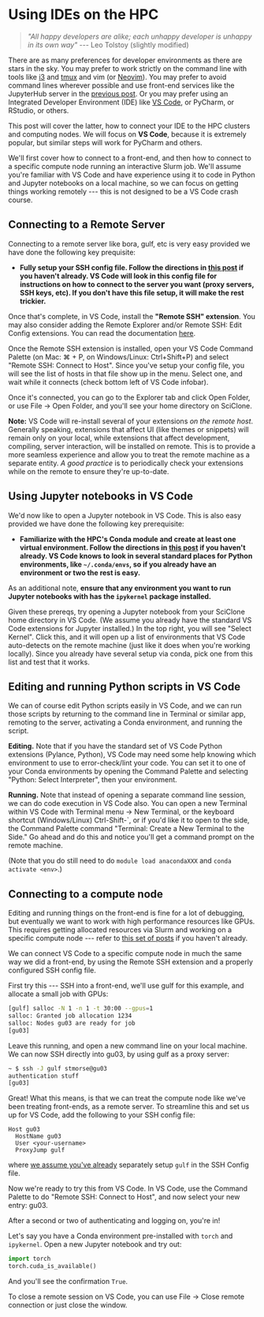 # Using IDEs on the HPC

> *"All happy developers are alike; each unhappy developer is unhappy in its own way"* --- Leo Tolstoy (slightly modified)

There are as many preferences for developer environments as there are stars in the sky.  You may prefer to work strictly on the command line with tools like [i3](https://i3wm.org/) and [tmux](https://www.redhat.com/sysadmin/introduction-tmux-linux) and vim (or [Neovim](https://neovim.io/)).  You may prefer to avoid command lines wherever possible and use front-end services like the JupyterHub server in the [previous post](https://d8a-science.github.io/hpc-gitbook/python-on-hpc/jupyter.html).  Or you may prefer using an Integrated Developer Environment (IDE) like [VS Code](https://code.visualstudio.com/), or PyCharm, or RStudio, or others.

This post will cover the latter, how to connect your IDE to the HPC clusters and computing nodes.  We will focus on **VS Code**, because it is extremely popular, but similar steps will work for PyCharm and others.

We'll first cover how to connect to a front-end, and then how to connect to a specific compute node running an interactive Slurm job.  We'll assume you're familiar with VS Code and have experience using it to code in Python and Jupyter notebooks on a local machine, so we can focus on getting things working remotely --- this is not designed to be a VS Code crash course.

## Connecting to a Remote Server

Connecting to a remote server like bora, gulf, etc is very easy provided we have done the following key prequisite:

- **Fully setup your SSH config file.  Follow the directions in [this post](https://d8a-science.github.io/hpc-gitbook/logging-in-and-setting-up-your-hpc-account/configuring-ssh.html) if you haven't already.  VS Code will look in this config file for instructions on how to connect to the server you want (proxy servers, SSH keys, etc).  If you don't have this file setup, it will make the rest trickier.**

Once that's complete, in VS Code, install the **"Remote SSH" extension**.  You may also consider adding the Remote Explorer and/or Remote SSH: Edit Config extensions.  You can read the documentation [here](https://code.visualstudio.com/docs/remote/ssh).

Once the Remote SSH extension is installed, open your VS Code Command Palette (on Mac: ⌘ + P, on Windows/Linux: Ctrl+Shift+P) and select "Remote SSH: Connect to Host".  Since you've setup your config file, you will see the list of hosts in that file show up in the menu.  Select one, and wait while it connects (check bottom left of VS Code infobar).

Once it's connected, you can go to the Explorer tab and click Open Folder, or use File -> Open Folder, and you'll see your home directory on SciClone.

**Note:** VS Code will re-install several of your extensions *on the remote host*.  Generally speaking, extensions that affect UI (like themes or snippets) will remain only on your local, while extensions that affect development, compiling, server interaction, will be installed on remote.  This is to provide a more seamless experience and allow you to treat the remote machine as a separate entity.  *A good practice* is to periodically check your extensions while on the remote to ensure they're up-to-date.


## Using Jupyter notebooks in VS Code

We'd now like to open a Jupyter notebook in VS Code.  This is also easy provided we have done the following key prerequisite:

- **Familiarize with the HPC's Conda module and create at least one virtual environment.  Follow the directions in [this post](https://d8a-science.github.io/hpc-gitbook/python-on-hpc/conda-environments.html) if you haven't already.  VS Code knows to look in several standard places for Python environments, like `~/.conda/envs`, so if you already have an environment or two the rest is easy.**

As an additional note, **ensure that any environment you want to run Jupyter notebooks with has the `ipykernel` package installed.**

Given these prereqs, try opening a Jupyter notebook from your SciClone home directory in VS Code.  (We assume you already have the standard VS Code extensions for Jupyter installed.)  In the top right, you will see "Select Kernel".  Click this, and it will open up a list of environments that VS Code auto-detects on the remote machine (just like it does when you're working locally).  Since you already have several setup via conda, pick one from this list and test that it works.


## Editing and running Python scripts in VS Code

We can of course edit Python scripts easily in VS Code, and we can run those scripts by returning to the command line in Terminal or similar app, remoting to the server, activating a Conda environment, and running the script.

**Editing.**  Note that if you have the standard set of VS Code Python extensions (Pylance, Python), VS Code may need some help knowing which environment to use to error-check/lint your code.  You can set it to one of your Conda environments by opening the Command Palette and selecting "Python: Select Interpreter", then your environment.

**Running.**  Note that instead of opening a separate command line session, we can do code execution in VS Code also.  You can open a new Terminal within VS Code with Terminal menu -> New Terminal, or the keyboard shortcut (Windows/Linux) Ctrl-Shift-`, or if you'd like it to open to the side, the Command Palette command "Terminal: Create a New Terminal to the Side."  Go ahead and do this and notice you'll get a command prompt on the remote machine.  

(Note that you do still need to do `module load anacondaXXX` and `conda activate <env>`.)


## Connecting to a compute node

Editing and running things on the front-end is fine for a lot of debugging, but eventually we want to work with high performance resources like GPUs.  This requires getting allocated resources via Slurm and working on a specific compute node --- refer to [this set of posts](https://d8a-science.github.io/hpc-gitbook/the-batch-system/what-is-the-batch-system.html) if you haven't already.

We can connect VS Code to a specific compute node in much the same way we did a front-end, by using the Remote SSH extension and a properly configured SSH config file.

First try this --- SSH into a front-end, we'll use gulf for this example, and allocate a small job with GPUs:

```bash
[gulf] salloc -N 1 -n 1 -t 30:00 --gpus=1
salloc: Granted job allocation 1234
salloc: Nodes gu03 are ready for job
[gu03]
```

Leave this running, and open a new command line on your local machine.  We can now SSH directly into gu03, by using gulf as a proxy server:

```bash
~ $ ssh -J gulf stmorse@gu03
authentication stuff
[gu03]
```

Great!  What this means, is that we can treat the compute node like we've been treating front-ends, as a remote server.  To streamline this and set us up for VS Code, add the following to your SSH config file:

```
Host gu03
  HostName gu03
  User <your-username>
  ProxyJump gulf
```

where [we assume you've already](https://d8a-science.github.io/hpc-gitbook/logging-in-and-setting-up-your-hpc-account/configuring-ssh.html) separately setup `gulf` in the SSH Config file.

Now we're ready to try this from VS Code.  In VS Code, use the Command Palette to do "Remote SSH: Connect to Host", and now select your new entry: gu03.  

After a second or two of authenticating and logging on, you're in!  

Let's say you have a Conda environment pre-installed with `torch` and `ipykernel`.  Open a new Jupyter notebook and try out:

```python
import torch
torch.cuda_is_available()
```

And you'll see the confirmation `True`.


To close a remote session on VS Code, you can use File -> Close remote connection or just close the window.

